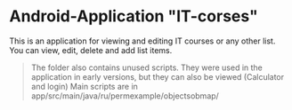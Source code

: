 Android-Application "IT-corses"
===
This is an application for viewing and editing IT courses or any other list. 
You can view, edit, delete and add list items.


>The folder also contains unused scripts. They were used in the application in early versions, 
>but they can also be viewed (Calculator and login)
>Main scripts are in app/src/main/java/ru/permexample/objectsobmap/
